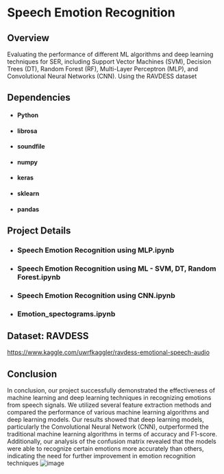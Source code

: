 # Speech Emotion Recognition

## Overview
Evaluating the performance of different ML algorithms and deep learning techniques for SER, including Support Vector Machines (SVM), Decision Trees (DT), Random Forest (RF), Multi-Layer Perceptron (MLP), and Convolutional Neural Networks (CNN). Using the RAVDESS dataset

## Dependencies
- #### Python
- #### librosa
- #### soundfile
- #### numpy
- #### keras
- #### sklearn
- #### pandas

## Project Details

   - ### Speech Emotion Recognition using MLP.ipynb
   - ### Speech Emotion Recognition using ML - SVM, DT, Random Forest.ipynb
   - ### Speech Emotion Recognition using CNN.ipynb
   - ### Emotion_spectograms.ipynb

## Dataset: RAVDESS
   
   https://www.kaggle.com/uwrfkaggler/ravdess-emotional-speech-audio

## Conclusion

In conclusion, our project successfully demonstrated the effectiveness of machine learning and deep learning techniques in recognizing emotions from speech signals. We utilized several feature extraction methods and compared the performance of various machine learning algorithms and deep learning models. Our results showed that deep learning models, particularly the Convolutional Neural Network (CNN), outperformed the traditional machine learning algorithms in terms of accuracy and F1-score. 
Additionally, our analysis of the confusion matrix revealed that the models were able to recognize certain emotions more accurately than others, indicating the need for further improvement in emotion recognition techniques
![image](https://user-images.githubusercontent.com/48713291/236334722-72cd8f43-5644-4066-add8-612229c412ff.png)

